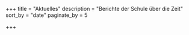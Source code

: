 +++
title = "Aktuelles"
description = "Berichte der Schule über die Zeit"
sort_by = "date"
paginate_by = 5

+++
